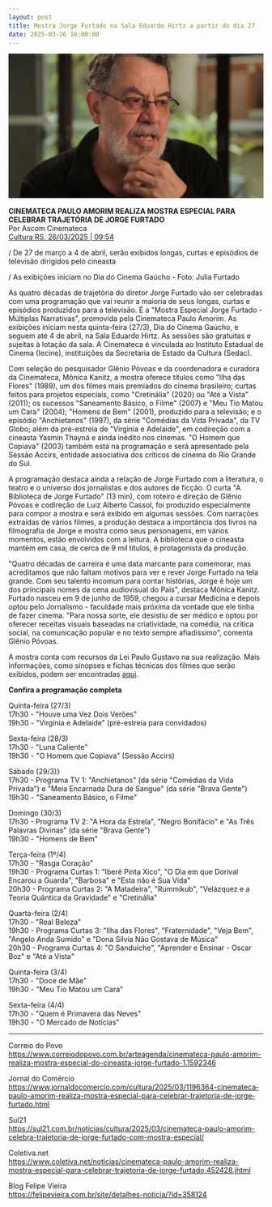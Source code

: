 ```yaml
---
layout: post
title: Mostra Jorge Furtado na Sala Eduardo Hirtz a partir do dia 27
date: 2025-03-26 16:00:00
---
```

![](/uploads/jorge-2025.jpg)

**CINEMATECA PAULO AMORIM REALIZA MOSTRA ESPECIAL PARA CELEBRAR TRAJETÓRIA DE JORGE FURTADO**\
Por Ascom Cinemateca\
[Cultura RS, 26/03/2025 | 09:54](https://cultura.rs.gov.br/cinemateca-paulo-amorim-realiza-mostra-especial-para-celebrar-trajetoria-de-jorge-furtado)

[](https://cultura.rs.gov.br/cinemateca-paulo-amorim-realiza-mostra-especial-para-celebrar-trajetoria-de-jorge-furtado)/ De 27 de março a 4 de abril, serão exibidos longas, curtas e episódios de televisão dirigidos pelo cineasta

/ As exibições iniciam no Dia do Cinema Gaúcho - Foto: Julia Furtado

As quatro décadas de trajetória do diretor Jorge Furtado vão ser celebradas com uma programação que vai reunir a maioria de seus longas, curtas e episódios produzidos para a televisão. É a "Mostra Especial Jorge Furtado - Múltiplas Narrativas", promovida pela Cinemateca Paulo Amorim. As exibições iniciam nesta quinta-feira (27/3), Dia do Cinema Gaúcho, e seguem até 4 de abril, na Sala Eduardo Hirtz. As sessões são gratuitas e sujeitas à lotação da sala. A Cinemateca é vinculada ao Instituto Estadual de Cinema (Iecine), instituições da Secretaria de Estado da Cultura (Sedac).

Com seleção do pesquisador Glênio Póvoas e da coordenadora e curadora da Cinemateca, Mônica Kanitz, a mostra oferece títulos como "Ilha das Flores" (1989), um dos filmes mais premiados do cinema brasileiro; curtas feitos para projetos especiais, como "Cretinália" (2020) ou "Até a Vista" (2011); os sucessos "Saneamento Básico, o Filme" (2007) e "Meu Tio Matou um Cara" (2004); "Homens de Bem" (2001), produzido para a televisão; e o episódio "Anchietanos" (1997), da série "Comédias da Vida Privada", da TV Globo; além da pré-estreia de "Virginia e Adelaide", em codireção com a cineasta Yasmin Thayná e ainda inédito nos cinemas. "O Homem que Copiava" (2003) também está na programação e será apresentado pela Sessão Accirs, entidade associativa dos críticos de cinema do Rio Grande do Sul.

A programação destaca ainda a relação de Jorge Furtado com a literatura, o teatro e o universo dos jornalistas e dos autores de ficção. O curta "A Biblioteca de Jorge Furtado" (13 min), com roteiro e direção de Glênio Póvoas e codireção de Luiz Alberto Cassol, foi produzido especialmente para compor a mostra e será exibido em algumas sessões. Com narrações extraídas de vários filmes, a produção destaca a importância dos livros na filmografia de Jorge e mostra como seus personagens, em vários momentos, estão envolvidos com a leitura. A biblioteca que o cineasta mantém em casa, de cerca de 9 mil títulos, é protagonista da produção.

"Quatro décadas de carreira é uma data marcante para comemorar, mas acreditamos que não faltam motivos para ver e rever Jorge Furtado na tela grande. Com seu talento incomum para contar histórias, Jorge é hoje um dos principais nomes da cena audiovisual do País", destaca Mônica Kanitz. Furtado nasceu em 9 de junho de 1959, chegou a cursar Medicina e depois optou pelo Jornalismo - faculdade mais próxima da vontade que ele tinha de fazer cinema. "Para nossa sorte, ele desistiu de ser médico e optou por oferecer receitas visuais baseadas na criatividade, na comédia, na crítica social, na comunicação popular e no texto sempre afiadíssimo", comenta Glênio Póvoas.

A mostra conta com recursos da Lei Paulo Gustavo na sua realização. Mais informações, como sinopses e fichas técnicas dos filmes que serão exibidos, podem ser encontradas [aqui](https://www.cinematecapauloamorim.com.br/noticias/2266/mostra-especial-jorge-furtado-multiplas-narrativas).

**Confira a programação completa**

Quinta-feira (27/3)\
17h30 - "Houve uma Vez Dois Verões"\
19h30 - "Virginia e Adelaide" (pré-estreia para convidados)

Sexta-feira (28/3)\
17h30 - "Luna Caliente"\
19h30 - "O Homem que Copiava" (Sessão Accirs)

Sábado (29/3)}\
17h30 - Programa TV 1: "Anchietanos" (da série "Comédias da Vida Privada") e "Meia Encarnada Dura de Sangue" (da série "Brava Gente")\
19h30 - "Saneamento Básico, o Filme"

Domingo (30/3)\
17h30 - Programa TV 2: "A Hora da Estrela", "Negro Bonifácio" e "As Três Palavras Divinas" (da série "Brava Gente")\
19h30 - "Homens de Bem"

Terça-feira (1º/4)\
17h30 - "Rasga Coração"\
19h30 - Programa Curtas 1: "Iberê Pinta Xico", "O Dia em que Dorival Encarou a Guarda", "Barbosa" e "Esta não é Sua Vida"\
20h30 - Programa Curtas 2: "A Matadeira", "Rummikub", "Velázquez e a Teoria Quântica da Gravidade" e "Cretinália"

Quarta-feira (2/4)\
17h30 - "Real Beleza"\
19h30 - Programa Curtas 3: "Ilha das Flores", "Fraternidade", "Veja Bem", "Angelo Anda Sumido" e "Dona Silvia Não Gostava de Música"\
20h30 - Programa Curtas 4: "O Sanduíche", "Aprender e Ensinar - Oscar Boz" e "Até a Vista"

Quinta-feira (3/4)\
17h30 - "Doce de Mãe"\
19h30 - "Meu Tio Matou um Cara"

Sexta-feira (4/4)\
17h30 - "Quem é Primavera das Neves"\
19h30 - "O Mercado de Notícias"

- - -

Correio do Povo\
<https://www.correiodopovo.com.br/arteagenda/cinemateca-paulo-amorim-realiza-mostra-especial-do-cineasta-jorge-furtado-1.1592346>

Jornal do Comércio\
<https://www.jornaldocomercio.com/cultura/2025/03/1196364-cinemateca-paulo-amorim-realiza-mostra-especial-para-celebrar-trajetoria-de-jorge-furtado.html>

Sul21\
<https://sul21.com.br/noticias/cultura/2025/03/cinemateca-paulo-amorim-celebra-trajetoria-de-jorge-furtado-com-mostra-especial/>

Coletiva.net\
<https://www.coletiva.net/noticias/cinemateca-paulo-amorim-realiza-mostra-especial-para-celebrar-trajetoria-de-jorge-furtado,452428.jhtml>

Blog Felipe Vieira\
<https://felipevieira.com.br/site/detalhes-noticia/?id=358124>
